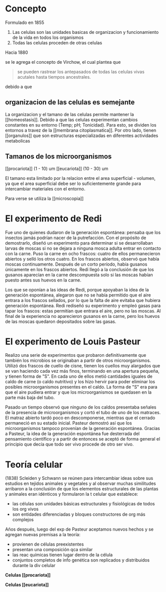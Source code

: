 # Concepto
Formulado en 1855

1. Las celulas son las unidades basicas de organizacion y funcionamiento de la vida en todos los organismos
2. Todas las celulas proceden de otras celulas

Hacia 1880

se le agrega el concepto de Virchow, el cual plantea que 

> se pueden rastrear los antepasados de todas las celulas vivas acutales hasta tiempos ancestrales.

debido a que

## organizacion de las celulas es semejante

La organizacion y el tamano de las celulas permite mantener la [[homeostasis]]. Debido a que las celulas experimentan cambios constantes en su entorno (Temp; pH; Tonicidad).
Para esto, se dividen los entornos a travez de la [[membrana citoplasmatica]].
Por otro lado, tienen [[organulos]] que son estructuras especializadas en diferentes actividades metabolicas


 ## Tamanos de los microorganismos

 [[procariota]] (1 - 10)   um
 [[eucariota]]   (10 - 30) um

 El tamano esta limitado por la relacion entre el area superficial - volumen, ya que el area superficial debe ser lo suficientemente grande para intercambiar materiales con el entorno.

 Para verse se utiliza la [[microscopia]]
 
# El experimento de Redi

Fue uno de quienes dudaron de la generación espontánea: pensaba que los insectos jamás podrían nacer de la putrefacción. Con el propósito de demostrarlo, diseñó un experimento para determinar si se desarrollaban larvas de moscas si no se dejara a ninguna mosca adulta entrar en contacto con la carne. Puso la carne en ocho frascos: cuatro de ellos permanecieron abiertos y selló los otros cuatro. En los frascos abiertos, observó que había moscas continuamente. Después de un corto período, había gusanos únicamente en los frascos abiertos. Redi llegó a la conclusión de que los gusanos aparecían en la carne descompuesta solo si las moscas habían puesto antes sus huevos en la carne.

Los que se oponían a las ideas de Redi, porque apoyaban la idea de la generación espontánea, alegaron que no se había permitido que el aire entrara a los frascos sellados, por lo que la falta de aire evitaba que hubiera generación espontánea. Redi rediseñó su experimento y empleó gasas para tapar los frascos: estas permitían que entrara el aire, pero no las moscas. Al final de la experiencia no aparecieron gusanos en la carne, pero los huevos de las moscas quedaron depositados sobre las gasas.

# El experimento de Louis Pasteur

Realizo una serie de experimentos que probaron definitivamente que también los microbios se originaban a partir de otros microorganismos. Utilizó dos frascos de cuello de cisne, tienen los cuellos muy alargados que se van haciendo cada vez más finos, terminando en una apertura pequeña, y tienen forma de "S". En cada uno de ellos metió cantidades iguales de caldo de carne (o caldo nutritivo) y los hizo hervir para poder eliminar los posibles microorganismos presentes en el caldo. La forma de "S" era para que el aire pudiera entrar y que los microorganismos se quedasen en la parte más baja del tubo.

Pasado un tiempo observó que ninguno de los caldos presentaba señales de la presencia de microorganismos y cortó el tubo de uno de los matraces. El matraz abierto tardó poco en descomponerse, mientras que el cerrado permaneció en su estado inicial. Pasteur demostró así que los microorganismos tampoco provenían de la generación espontánea. Gracias a Pasteur, la idea de la generación espontánea fue desterrada del pensamiento científico y a partir de entonces se aceptó de forma general el principio que decía que todo ser vivo procede de otro ser vivo.

  

# Teoría celular 
(1838) Scleiden y Schwann se reúnen para intercambiar ideas sobre sus estudios en tejidos animales y vegetales y al observar muchas similitudes arribaron a la conclusión de que los elementos estructurales de las plantas y animales eran idénticos y formularon la t celular que establece:

-   las células son unidades básicas estructurales y fisiológicas de todos los org vivos
-   son entidades diferenciadas y bloques constructores de org más complejos
    

Años después, luego del exp de Pasteur aceptamos nuevos hechos y se agregan nuevas premisas a la teoría:

-   provienen de células preexistentes
-   presentan una composición qca similar
-   las reac químicas tienen lugar dentro de la célula
-   conjuntos completos de info genética son replicados y distribuidos durante la div celular

**Celulas [[procariota]]**

**Celulas [[eucariota]]**